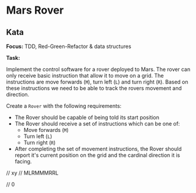 # Mars Rover



## Kata

**Focus:** TDD, Red-Green-Refactor & data structures

**Task:**

Implement the control software for a rover deployed to Mars. The rover can only receive basic instruction that allow it to move on a grid. The instructions are move forwards (`M`), turn left (`L`) and turn right (`R`). Based on these instructions we need to be able to track the rovers movement and direction.

Create a `Rover` with the following requirements:

* The Rover should be capable of being told its start position
* The Rover should receive a set of instructions which can be one of:
    * Move forwards (`M`)
    * Turn left (`L`)
    * Turn right (`R`)
* After completing the set of movement instructions, the Rover should report it's current position on the grid and the cardinal direction it is facing.


// xy
// MLRMMMRRL


// 0